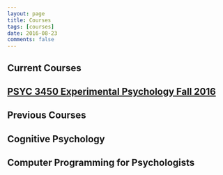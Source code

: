 ```yaml
---
layout: page
title: Courses
tags: [courses]
date: 2016-08-23
comments: false
---
```


Current Courses
---

## [PSYC 3450 Experimental Psychology Fall 2016](https://crumplab.github.io/courses/experimental/)


Previous Courses
---

## Cognitive Psychology

## Computer Programming for Psychologists
